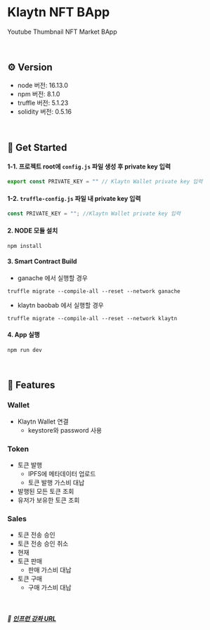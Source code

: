 # Klaytn NFT BApp
Youtube Thumbnail NFT Market BApp 

<br />

## ⚙️ Version
- node 버전: 16.13.0
- npm 버전: 8.1.0
- truffle 버전: 5.1.23
- solidity 버전: 0.5.16

<br />

## 🎉 Get Started
#### 1-1. 프로젝트 root에 `config.js` 파일 생성 후 private key 입력
```js
export const PRIVATE_KEY = "" // Klaytn Wallet private key 입력
```
#### 1-2. `truffle-config.js` 파일 내 private key 입력
```js
const PRIVATE_KEY = ""; //Klaytn Wallet private key 입력
```
#### 2. NODE 모듈 설치
```
npm install
```
#### 3. Smart Contract Build
- ganache 에서 실행할 경우
```
truffle migrate --compile-all --reset --network ganache
```
- klaytn baobab 에서 실행할 경우
```
truffle migrate --compile-all --reset --network klaytn
```
#### 4. App 실행
```
npm run dev
```

<br />

## 🎨 Features

### Wallet 
- Klaytn Wallet 연결
    - keystore와 password 사용
### Token

- 토큰 발행
    - IPFS에 메타데이터 업로드
    - 토큰 발행 가스비 대납
- 발행된 모든 토큰 조회
- 유저가 보유한 토큰 조회

### Sales
- 토큰 전송 승인
- 토큰 전송 승인 취소
- 현재 
- 토큰 판매
    - 판매 가스비 대납
- 토큰 구매
    - 구매 가스비 대납

<br />

##### 🔗 [인프런 강좌 URL](https://www.inflearn.com/course/%ED%81%B4%EB%A0%88%EC%9D%B4%ED%8A%BC-%EB%B8%94%EB%A1%9D%EC%B2%B4%EC%9D%B8-%EC%96%B4%ED%94%8C%EB%A6%AC%EC%BC%80%EC%9D%B4%EC%85%98-erc721/dashboard)